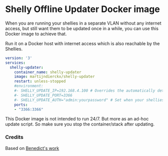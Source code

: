 # Shelly Offline Updater Docker image

When you are running your shellies in a separate VLAN without any internet access, but still want them to be updated once in a while, you can use this Docker image to achieve that.

Run it on a Docker host with internet access which is also reachable by the Shellies.

``` yaml
version: '3'
services:
  shelly-updater:
    container_name: shelly-updater
    image: martijndierckx/shelly-updater
    restart: unless-stopped
    #environment:
    #- SHELLY_UPDATE_IP=192.168.4.100 # Overrides the automatically detected IP where the FW files will be hosted for the Shellies to fetch
    #- SHELLY_UPDATE_PORT=3366
    #- SHELLY_UPDATE_AUTH="admin:yourpassword" # Set when your shellies are protected by a password
    ports:
    - "3366:3366"
```

This Docker image is not intended to run 24/7. But more as an ad-hoc update script. So make sure you stop the container/stack after updating.

### Credits
Based on [Benedict's work](https://github.com/bjuretko/shelly-offline-ota-update)